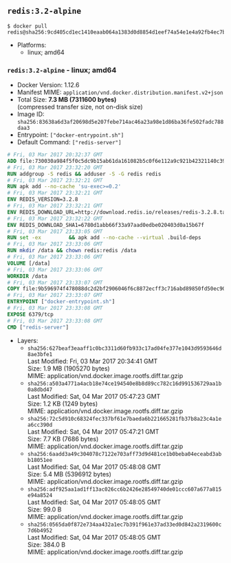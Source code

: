 ## `redis:3.2-alpine`

```console
$ docker pull redis@sha256:9cd405cd1ec1410eaab064a1383d0d8854d1eef74a54e1e4a92fb4ec7bdc3ee7
```

-	Platforms:
	-	linux; amd64

### `redis:3.2-alpine` - linux; amd64

-	Docker Version: 1.12.6
-	Manifest MIME: `application/vnd.docker.distribution.manifest.v2+json`
-	Total Size: **7.3 MB (7311600 bytes)**  
	(compressed transfer size, not on-disk size)
-	Image ID: `sha256:83638a6d3af20698d5e207febe714ac46a23a98e1d86ba36fe502fadc788daa3`
-	Entrypoint: `["docker-entrypoint.sh"]`
-	Default Command: `["redis-server"]`

```dockerfile
# Fri, 03 Mar 2017 20:32:37 GMT
ADD file:730030a984f5f0c5dc9b15ab61da161082b5c0f6e112a9c921b42321140c3927 in / 
# Fri, 03 Mar 2017 23:32:20 GMT
RUN addgroup -S redis && adduser -S -G redis redis
# Fri, 03 Mar 2017 23:32:21 GMT
RUN apk add --no-cache 'su-exec>=0.2'
# Fri, 03 Mar 2017 23:32:21 GMT
ENV REDIS_VERSION=3.2.8
# Fri, 03 Mar 2017 23:32:21 GMT
ENV REDIS_DOWNLOAD_URL=http://download.redis.io/releases/redis-3.2.8.tar.gz
# Fri, 03 Mar 2017 23:32:22 GMT
ENV REDIS_DOWNLOAD_SHA1=6780d1abb66f33a97aad0edbe020403d0a15b67f
# Fri, 03 Mar 2017 23:33:05 GMT
RUN set -ex 		&& apk add --no-cache --virtual .build-deps 		gcc 		linux-headers 		make 		musl-dev 		tar 		&& wget -O redis.tar.gz "$REDIS_DOWNLOAD_URL" 	&& echo "$REDIS_DOWNLOAD_SHA1 *redis.tar.gz" | sha1sum -c - 	&& mkdir -p /usr/src/redis 	&& tar -xzf redis.tar.gz -C /usr/src/redis --strip-components=1 	&& rm redis.tar.gz 		&& grep -q '^#define CONFIG_DEFAULT_PROTECTED_MODE 1$' /usr/src/redis/src/server.h 	&& sed -ri 's!^(#define CONFIG_DEFAULT_PROTECTED_MODE) 1$!\1 0!' /usr/src/redis/src/server.h 	&& grep -q '^#define CONFIG_DEFAULT_PROTECTED_MODE 0$' /usr/src/redis/src/server.h 		&& make -C /usr/src/redis 	&& make -C /usr/src/redis install 		&& rm -r /usr/src/redis 		&& apk del .build-deps
# Fri, 03 Mar 2017 23:33:06 GMT
RUN mkdir /data && chown redis:redis /data
# Fri, 03 Mar 2017 23:33:06 GMT
VOLUME [/data]
# Fri, 03 Mar 2017 23:33:06 GMT
WORKDIR /data
# Fri, 03 Mar 2017 23:33:07 GMT
COPY file:9b596974f478088dc2d2bf2906046f6c8872ecff3c716abd89850fd50ec90c47 in /usr/local/bin/ 
# Fri, 03 Mar 2017 23:33:07 GMT
ENTRYPOINT ["docker-entrypoint.sh"]
# Fri, 03 Mar 2017 23:33:08 GMT
EXPOSE 6379/tcp
# Fri, 03 Mar 2017 23:33:08 GMT
CMD ["redis-server"]
```

-	Layers:
	-	`sha256:627beaf3eaaff1c0bc3311d60fb933c17ad04fe377e1043d9593646d8ae3bfe1`  
		Last Modified: Fri, 03 Mar 2017 20:34:41 GMT  
		Size: 1.9 MB (1905270 bytes)  
		MIME: application/vnd.docker.image.rootfs.diff.tar.gzip
	-	`sha256:a503a4771a4acb18e74ce194540e8b8d89cc782c16d991536729aa1b0a8dbd47`  
		Last Modified: Sat, 04 Mar 2017 05:47:23 GMT  
		Size: 1.2 KB (1249 bytes)  
		MIME: application/vnd.docker.image.rootfs.diff.tar.gzip
	-	`sha256:72c5d910c68324fec337bf61e7baeda6b221665281fb37b8a23c4a1ea6cc390d`  
		Last Modified: Sat, 04 Mar 2017 05:47:21 GMT  
		Size: 7.7 KB (7686 bytes)  
		MIME: application/vnd.docker.image.rootfs.diff.tar.gzip
	-	`sha256:6aadd3a49c304078c7122e703aff73d9d481ce1b0beba04eceabd3abb18051ee`  
		Last Modified: Sat, 04 Mar 2017 05:48:08 GMT  
		Size: 5.4 MB (5396912 bytes)  
		MIME: application/vnd.docker.image.rootfs.diff.tar.gzip
	-	`sha256:adf925aa1ad1ff13ac026cc6b2426e28549740de01ccc607a677a815e94a8524`  
		Last Modified: Sat, 04 Mar 2017 05:48:05 GMT  
		Size: 99.0 B  
		MIME: application/vnd.docker.image.rootfs.diff.tar.gzip
	-	`sha256:0565da0f872e734aa432a1ec7b391f961e37ad33ed0d842a2319600c7d6b4952`  
		Last Modified: Sat, 04 Mar 2017 05:48:05 GMT  
		Size: 384.0 B  
		MIME: application/vnd.docker.image.rootfs.diff.tar.gzip
